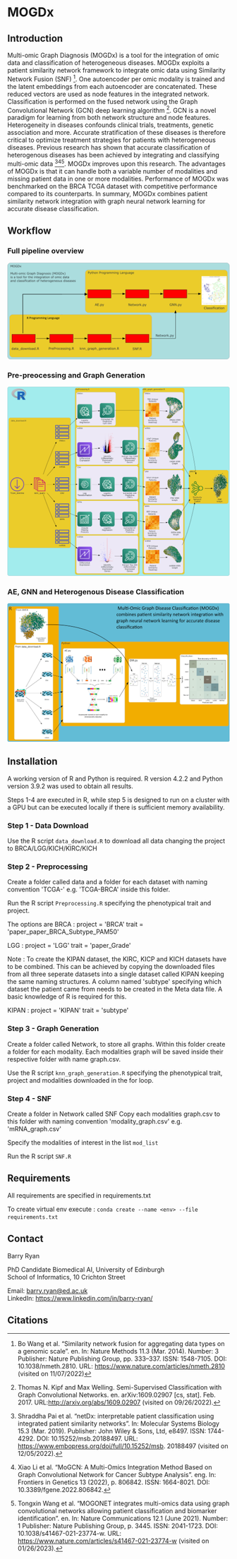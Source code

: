 # MOGDx
## Introduction
Multi-omic Graph Diagnosis (MOGDx) is a tool for the integration of omic data and classification of heterogeneous diseases. MOGDx exploits a patient similarity network framework to integrate omic data using Similarity Network Fusion (SNF) [^fn1]. One autoencoder per omic modality is trained and the latent embeddings from each autoencoder are concatenated. These reduced vectors are used as node features in the integrated network. Classification is performed on the fused network using the Graph Convolutional Network (GCN) deep learning algorithm [^fn2]. GCN is a novel paradigm for learning from both network structure and node features. Heterogeneity in diseases confounds clinical trials, treatments, genetic association and more. Accurate stratification of these diseases is therefore critical to optimize treatment strategies for patients with heterogeneous diseases. Previous research has shown that accurate classification of heterogenous diseases has been achieved by integrating and classifying multi-omic data [^fn3][^fn4][^fn5]. MOGDx improves upon this research. The advantages of MOGDx is that it can handle both a variable number of modalities and missing patient data in one or more modalities. Performance of MOGDx was benchmarked on the BRCA TCGA dataset with competitive performance compared to its counterparts. In summary, MOGDx combines patient similarity network integration with graph neural network learning for accurate disease classification. 

## Workflow
### Full pipeline overview
![Code Overview](./workflow_diagrams/code_flowchart.png?raw=true)

### Pre-preocessing and Graph Generation
![R preprocess](./workflow_diagrams/pre-processing_modalities_inkscape.png?raw=true)

### AE, GNN and Heterogenous Disease Classification
![Python](./workflow_diagrams/python_inkscape.png?raw=true)

## Installation
A working version of R and Python is required. R version 4.2.2 and Python version 3.9.2 was used to obtain all results.

Steps 1-4 are executed in R, while step 5 is designed to run on a cluster with a GPU but can be executed locally if there is sufficient memory availability. 

### Step 1 - Data Download
Use the R script `data_download.R` to download all data changing the project to BRCA/LGG/KICH/KIRC/KICH

### Step 2 - Preprocessing
Create a folder called data and a folder for each dataset with naming convention 'TCGA-' e.g. 'TCGA-BRCA' inside this folder.

Run the R script `Preprocessing.R` specifying the phenotypical trait and project. 

The options are 
BRCA : 
project = 'BRCA'
trait = 'paper_paper_BRCA_Subtype_PAM50'

LGG : 
project = 'LGG'
trait = 'paper_Grade'

Note : To create the KIPAN dataset, the KIRC, KICP and KICH datasets have to be combined. This can be achieved by copying the downloaded files
from all three seperate datasets into a single dataset called KIPAN keeping the same naming structures. A column named 'subtype' specifying which dataset
the patient came from needs to be created in the Meta data file. A basic knowledge of R is required for this. 

KIPAN : 
project = 'KIPAN'
trait = 'subtype'

### Step 3 - Graph Generation
Create a folder called Network, to store all graphs. Within this folder create a folder for each modality. Each modalities graph will be saved inside
their respective folder with name graph.csv.

Use the R script `knn_graph_generation.R` specifying the phenotypical trait, project and modalities downloaded in the for loop.

### Step 4 - SNF
Create a folder in Network called SNF
Copy each modalities graph.csv to this folder with naming convention 'modality_graph.csv' e.g. 'mRNA_graph.csv'

Specify the modalities of interest in the list `mod_list`

Run the R script `SNF.R`

## Requirements
All requirements are specified in requirements.txt

To create virtual env execute : 
 `conda create --name <env> --file requirements.txt` 


## Contact
Barry Ryan 

PhD Candidate Biomedical AI, University of Edinburgh \
School of Informatics, 10 Crichton Street

Email: barry.ryan@ed.ac.uk \
LinkedIn: https://www.linkedin.com/in/barry-ryan/

## Citations
[^fn1]: Bo Wang et al. “Similarity network fusion for aggregating data types on a genomic scale”. en. In: Nature Methods 11.3 (Mar. 2014). Number: 3 Publisher: Nature Publishing Group, pp. 333–337. ISSN: 1548-7105. DOI: 10.1038/nmeth.2810. URL: https://www.nature.com/articles/nmeth.2810 (visited on 11/07/2022)
[^fn2]: Thomas N. Kipf and Max Welling. Semi-Supervised Classification with Graph Convolutional Networks. en. arXiv:1609.02907 [cs, stat]. Feb. 2017. URL:http://arxiv.org/abs/1609.02907 (visited on 09/26/2022).
[^fn3]: Shraddha Pai et al. “netDx: interpretable patient classification using integrated patient similarity networks”. In:
Molecular Systems Biology 15.3 (Mar. 2019). Publisher: John Wiley & Sons, Ltd, e8497. ISSN: 1744-4292. DOI: 10.15252/msb.20188497. URL: https://www.embopress.org/doi/full/10.15252/msb. 20188497 (visited on 12/05/2022).
[^fn4]: Xiao Li et al. “MoGCN: A Multi-Omics Integration Method Based on Graph Convolutional Network for Cancer Subtype Analysis”. eng. In: Frontiers in Genetics 13 (2022), p. 806842. ISSN: 1664-8021. DOI: 10.3389/fgene.2022.806842.
[^fn5]: Tongxin Wang et al. “MOGONET integrates multi-omics data using graph convolutional networks allowing patient classification and biomarker identification”. en. In: Nature Communications 12.1 (June 2021). Number: 1 Publisher: Nature Publishing Group, p. 3445. ISSN: 2041-1723. DOI: 10.1038/s41467-021-23774-w. URL: https://www.nature.com/articles/s41467-021-23774-w (visited on 01/26/2023).